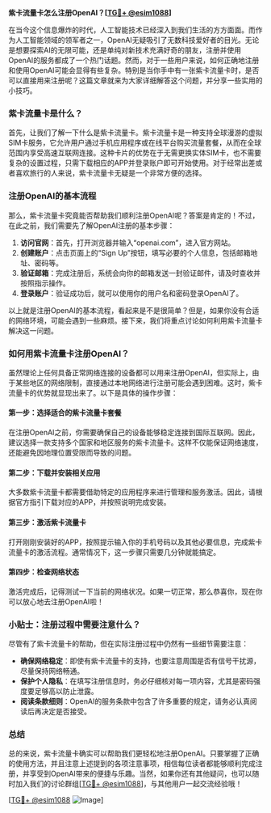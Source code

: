 **紫卡流量卡怎么注册OpenAI？[[TG💪+ @esim1088](https://t.me/s/esim1088)]**

在当今这个信息爆炸的时代，人工智能技术已经深入到我们生活的方方面面。而作为人工智能领域的领军者之一，OpenAI无疑吸引了无数科技爱好者的目光。无论是想要探索AI的无限可能，还是单纯对新技术充满好奇的朋友，注册并使用OpenAI的服务都成了一个热门话题。然而，对于一些用户来说，如何正确地注册和使用OpenAI可能会显得有些复杂。特别是当你手中有一张紫卡流量卡时，是否可以直接用来注册呢？这篇文章就来为大家详细解答这个问题，并分享一些实用的小技巧。

### 紫卡流量卡是什么？

首先，让我们了解一下什么是紫卡流量卡。紫卡流量卡是一种支持全球漫游的虚拟SIM卡服务，它允许用户通过手机应用程序或在线平台购买流量套餐，从而在全球范围内享受高速互联网连接。这种卡片的优势在于无需更换实体SIM卡，也不需要复杂的设置过程，只需下载相应的APP并登录账户即可开始使用。对于经常出差或者喜欢旅行的人来说，紫卡流量卡无疑是一个非常方便的选择。

### 注册OpenAI的基本流程

那么，紫卡流量卡究竟能否帮助我们顺利注册OpenAI呢？答案是肯定的！不过，在此之前，我们需要先了解OpenAI注册的基本步骤：

1. **访问官网**：首先，打开浏览器并输入“openai.com”，进入官方网站。
2. **创建账户**：点击页面上的“Sign Up”按钮，填写必要的个人信息，包括邮箱地址、密码等。
3. **验证邮箱**：完成注册后，系统会向你的邮箱发送一封验证邮件，请及时查收并按照指示操作。
4. **登录账户**：验证成功后，就可以使用你的用户名和密码登录OpenAI了。

以上就是注册OpenAI的基本流程，看起来是不是很简单？但是，如果你没有合适的网络环境，可能会遇到一些麻烦。接下来，我们将重点讨论如何利用紫卡流量卡解决这一问题。

### 如何用紫卡流量卡注册OpenAI？

虽然理论上任何具备正常网络连接的设备都可以用来注册OpenAI，但实际上，由于某些地区的网络限制，直接通过本地网络进行注册可能会遇到困难。这时，紫卡流量卡的优势就显现出来了。以下是具体的操作步骤：

#### 第一步：选择适合的紫卡流量卡套餐
在注册OpenAI之前，你需要确保自己的设备能够稳定连接到国际互联网。因此，建议选择一款支持多个国家和地区服务的紫卡流量卡。这样不仅能保证网络速度，还能避免因地理位置受限而导致的问题。

#### 第二步：下载并安装相关应用
大多数紫卡流量卡都需要借助特定的应用程序来进行管理和服务激活。因此，请根据官方指引下载对应的APP，并按照说明完成安装。

#### 第三步：激活紫卡流量卡
打开刚刚安装好的APP，按照提示输入你的手机号码以及其他必要信息，完成紫卡流量卡的激活流程。通常情况下，这一步骤只需要几分钟就能搞定。

#### 第四步：检查网络状态
激活完成后，记得测试一下当前的网络状况。如果一切正常，那么恭喜你，现在你可以放心地去注册OpenAI啦！

### 小贴士：注册过程中需要注意什么？

尽管有了紫卡流量卡的帮助，但在实际注册过程中仍然有一些细节需要注意：

- **确保网络稳定**：即使有紫卡流量卡的支持，也要注意周围是否有信号干扰源，尽量保持网络畅通。
- **保护个人隐私**：在填写注册信息时，务必仔细核对每一项内容，尤其是密码强度要足够高以防止泄露。
- **阅读条款细则**：OpenAI的服务条款中包含了许多重要的规定，请务必认真阅读后再决定是否接受。

### 总结

总的来说，紫卡流量卡确实可以帮助我们更轻松地注册OpenAI。只要掌握了正确的使用方法，并且注意上述提到的各项注意事项，相信每位读者都能够顺利完成注册，并享受到OpenAI带来的便捷与乐趣。当然，如果你还有其他疑问，也可以随时加入我们的讨论群组[[TG💪+ @esim1088](https://t.me/s/esim1088)]，与其他用户一起交流经验哦！

[[TG💪+ @esim1088](https://t.me/s/esim1088) ![Image](https://i.postimg.cc/4NQfJmqS/Snipaste-2025-05-13-00-14-12.png)]